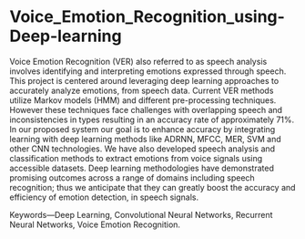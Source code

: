 # Voice_Emotion_Recognition_using-Deep-learning
Voice Emotion Recognition (VER) also referred to as speech analysis involves identifying and interpreting emotions expressed through speech. This project is centered around leveraging deep learning approaches to accurately analyze emotions, from speech data. Current VER methods utilize Markov models (HMM) and different pre-processing techniques. However these techniques face challenges with overlapping speech and inconsistencies in types resulting in an accuracy rate of approximately 71%. In our proposed system our goal is to enhance accuracy by integrating learning with deep learning methods like ADRNN, MFCC, MER, SVM and other CNN technologies. We have also developed speech analysis and classification methods to extract emotions from voice signals using accessible datasets. Deep learning methodologies have demonstrated promising outcomes across a range of domains including speech recognition; thus we anticipate that they can greatly boost the accuracy and efficiency of emotion detection, in speech signals.

Keywords—Deep Learning, Convolutional Neural Networks, Recurrent Neural Networks, Voice Emotion Recognition.
